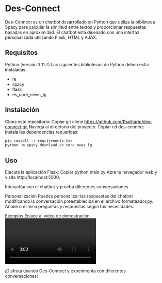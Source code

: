 # Des-Connect
Des-Connect es un chatbot desarrollado en Python que utiliza la biblioteca Spacy para calcular la similitud entre textos y proporcionar respuestas basadas en aproximidad. El chatbot está diseñado con una interfaz personalizada utilizando Flask, HTML y AJAX.

## Requisitos
Python (versión 3.11.7)
Las siguientes bibliotecas de Python deben estar instaladas:
- re
- spacy
- flask
- es_core_news_lg

## Instalación
Clona este repositorio:
Copiar
git clone https://github.com/Rsolitario/des-connect.git
Navega al directorio del proyecto:
Copiar
cd des-connect
Instala las dependencias requeridas:

```python
pip install -r requirements.txt
python -m spacy download es_core_news_lg
```

## Uso
Ejecuta la aplicación Flask:
Copiar
python main.py
Abre tu navegador web y visita http://localhost:5000.

Interactúa con el chatbot y prueba diferentes conversaciones.

Personalización
Puedes personalizar las respuestas del chatbot modificando la conversación preestablecida en el archivo formateador.py. Añade o elimina preguntas y respuestas según tus necesidades.

Ejemplos
Enlace al video de demostración
<video src="concepto.mp4" controls></video>

¡Disfruta usando Des-Connect y experimenta con diferentes conversaciones!


